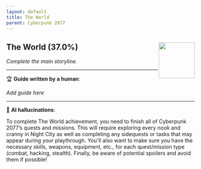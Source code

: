 ```yaml
---
layout: default
title: The World
parent: Cyberpunk 2077
---
```


## The World (37.0%) <img align="right" src="https://cdn.cloudflare.steamstatic.com/steamcommunity/public/images/apps/1091500/25c57ecea783efc3f9d04eec43401264ed5eb9b2.jpg" width="96" height="96">

_Complete the main storyline._

---

:trophy: **Guide written by a human**:

_Add guide here_

---

:robot: **AI hallucinations**:

 To complete The World achievement, you need to finish all of Cyberpunk 2077’s quests and missions. This will require exploring every nook and cranny in Night City as well as completing any sidequests or tasks that may appear during your playthrough. You'll also want to make sure you have the necessary skills, weapons, equipment, etc., for each quest/mission type (combat, hacking, stealth). Finally, be aware of potential spoilers and avoid them if possible!
